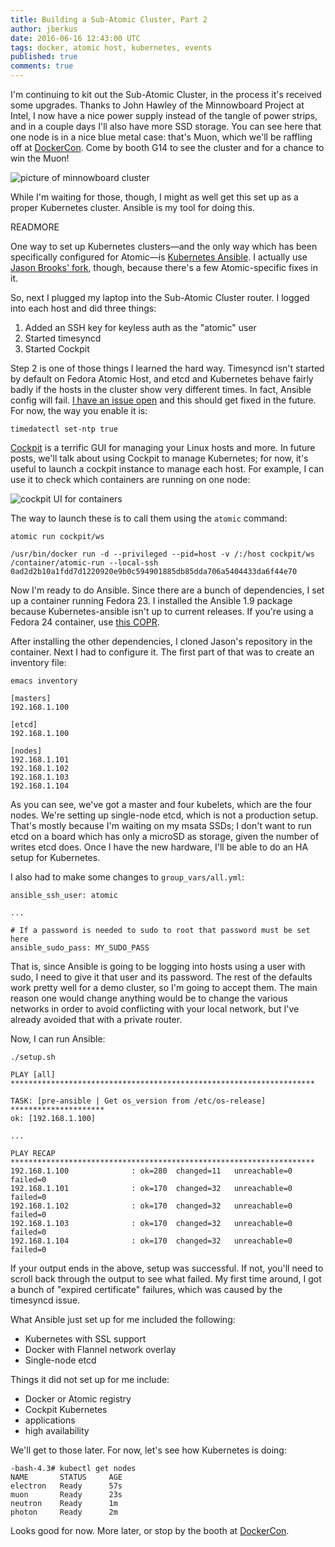 ```yaml
---
title: Building a Sub-Atomic Cluster, Part 2
author: jberkus
date: 2016-06-16 12:43:00 UTC
tags: docker, atomic host, kubernetes, events
published: true
comments: true
---
```

I'm continuing to kit out the Sub-Atomic Cluster, in the process it's received some upgrades.  Thanks to John Hawley of the Minnowboard Project at Intel, I now have a nice power supply instead of the tangle of power strips, and in a couple days I'll also have more SSD storage.  You can see here that one node is in a nice blue metal case: that's Muon, which we'll be raffling off at [DockerCon](http://2016.dockercon.com/). Come by booth G14 to see the cluster and for a chance to win the Muon!

![picture of minnowboard cluster](https://photos.smugmug.com/Computers/ContanersContainersContainers/i-tpXMt68/0/M/IMG_20160615_181254-M.jpg)

While I'm waiting for those, though, I might as well get this set up as a proper Kubernetes cluster.  Ansible is my tool for doing this.

READMORE

One way to set up Kubernetes clusters&mdash;and the only way which has been specifically configured for Atomic&mdash;is [Kubernetes Ansible](https://github.com/kubernetes/contrib/tree/master/ansible).  I actually use [Jason Brooks' fork](https://github.com/jasonbrooks/contrib/tree/atomic/ansible), though, because there's a few Atomic-specific fixes in it.  

So, next I plugged my laptop into the Sub-Atomic Cluster router.  I logged into each host and did three things:

1. Added an SSH key for keyless auth as the "atomic" user
2. Started timesyncd
3. Started Cockpit

Step 2 is one of those things I learned the hard way.  Timesyncd isn't started by default on Fedora Atomic Host, and etcd and Kubernetes behave fairly badly if the hosts in the cluster show very different times.  In fact, Ansible config will fail.  [I have an issue open](https://fedorahosted.org/cloud/ticket/161) and this should get fixed in the future.  For now, the way you enable it is:

```
timedatectl set-ntp true
```

[Cockpit](http://cockpit-project.org/) is a terrific GUI for managing your Linux hosts and more.  In future posts, we'll talk about using Cockpit to manage Kubernetes; for now, it's useful to launch a cockpit instance to manage each host.  For example, I can use it to check which containers are running on one node:

![cockpit UI for containers](subatomic_host_cockpit_1.png)

The way to launch these is to call them using the `atomic` command:

```
atomic run cockpit/ws

/usr/bin/docker run -d --privileged --pid=host -v /:/host cockpit/ws /container/atomic-run --local-ssh
0ad2d2b10a1fdd7d1220920e9b0c594901885db85dda706a5404433da6f44e70
```

Now I'm ready to do Ansible.  Since there are a bunch of dependencies, I set up a container running Fedora 23.  I installed the Ansible 1.9 package because Kubernetes-ansible isn't up to current releases.  If you're using a Fedora 24 container, use [this COPR](https://copr.fedorainfracloud.org/coprs/jasonbrooks/ansible1.9.4/).  

After installing the other dependencies, I cloned Jason's repository in the container.  Next I had to configure it.  The first part of that was to create an inventory file:

```
emacs inventory

[masters]
192.168.1.100

[etcd]
192.168.1.100

[nodes]
192.168.1.101
192.168.1.102
192.168.1.103
192.168.1.104
```

As you can see, we've got a master and four kubelets, which are the four nodes.  We're setting up single-node etcd, which is not a production setup.  That's mostly because I'm waiting on my msata SSDs; I don't want to run etcd on a board which has only a microSD as storage, given the number of writes etcd does.  Once I have the new hardware, I'll be able to do an HA setup for Kubernetes.

I also had to make some changes to `group_vars/all.yml`:

```
ansible_ssh_user: atomic

...

# If a password is needed to sudo to root that password must be set here
ansible_sudo_pass: MY_SUDO_PASS
```

That is, since Ansible is going to be logging into hosts using a user with sudo, I need to give it that user and its password.  The rest of the defaults work pretty well for a demo cluster, so I'm going to accept them.  The main reason one would change anything would be to change the various networks in order to avoid conflicting with your local network, but I've already avoided that with a private router.

Now, I can run Ansible:

```
./setup.sh

PLAY [all] ********************************************************************

TASK: [pre-ansible | Get os_version from /etc/os-release] *********************
ok: [192.168.1.100]

...

PLAY RECAP ********************************************************************
192.168.1.100              : ok=280  changed=11   unreachable=0    failed=0   
192.168.1.101              : ok=170  changed=32   unreachable=0    failed=0   
192.168.1.102              : ok=170  changed=32   unreachable=0    failed=0   
192.168.1.103              : ok=170  changed=32   unreachable=0    failed=0   
192.168.1.104              : ok=170  changed=32   unreachable=0    failed=0   
```

If your output ends in the above, setup was successful.  If not, you'll need to scroll back through the output to see what failed.  My first time around, I got a bunch of "expired certificate" failures, which was caused by the timesyncd issue.

What Ansible just set up for me included the following:

* Kubernetes with SSL support
* Docker with Flannel network overlay
* Single-node etcd

Things it did not set up for me include:

* Docker or Atomic registry
* Cockpit Kubernetes
* applications
* high availability

We'll get to those later.  For now, let's see how Kubernetes is doing:

```
-bash-4.3# kubectl get nodes
NAME       STATUS     AGE
electron   Ready      57s
muon       Ready      23s
neutron    Ready      1m
photon     Ready      2m
```

Looks good for now.  More later, or stop by the booth at [DockerCon](http://2016.dockercon.com/).
